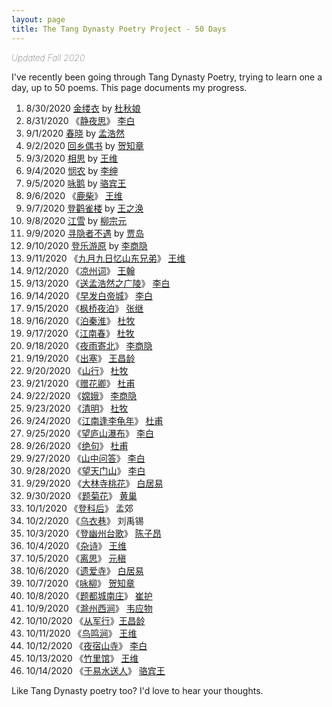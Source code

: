 ```yaml
---
layout: page
title: The Tang Dynasty Poetry Project - 50 Days
---
```


<span style="font-weight: lighter;">*Updated Fall 2020*</span>

I've recently been going through Tang Dynasty Poetry, trying to learn
one a day, up to 50 poems. This page documents my progress.

1. 8/30/2020 [金缕衣](/projects/tang-dynasty-poetry/du-qiu-niang/jin-lv-yi) by [杜秋娘](/tag/杜秋娘)
1. 8/31/2020	《[静夜思](/projects/tang-dynasty-poetry/li-bai/jing-ye-si)》 [李白](/tag/李白)
1. 9/1/2020 [春晓](/projects/tang-dynasty-poetry/meng-hao-ran/chun-xiao)	by [孟浩然](/tag/孟浩然)
1. 9/2/2020 [回乡偶书](/projects/tang-dynasty-poetry/he-zhi-zhang/hui-xiang-ou-shu) by [贺知章](/tag/贺知章)
1. 9/3/2020 [相思](/projects/tang-dynasty-poetry/wang-wei/xiang-si) by [王维](/tag/王维)
1. 9/4/2020 [悯农](/projects/tang-dynasty-poetry/li-shen/min-nong) by [李绅](/tag/李绅)
1. 9/5/2020	[咏鹅](/projects/tang-dynasty-poetry/luo-bin-wang/yong-e) by [骆宾王](/tag/骆宾王)
1. 9/6/2020	《[鹿柴](/projects/tang-dynasty-poetry/wang-wei/lv-zhai)》 [王维](/tag/王维)
1. 9/7/2020	[登鹳雀楼](/projects/tang-dynasty-poetry/wang-zhi-huan/deng-guan-que-lou) by [王之涣](/tag/王之涣)
1. 9/8/2020	[江雪](/projects/tang-dynasty-poetry/liu-zong-yuan/jiang-xue) by [柳宗元](/tag/柳宗元)
1. 9/9/2020	[寻隐者不遇](/projects/tang-dynasty-poetry/jia-dao/xun-yin-zhe-bu-yu) by [贾岛](/tag/贾岛)
1. 9/10/2020 [登乐游原](/projects/tang-dynasty-poetry/li-shang-yin/deng-le-you-yuan) by [李商隐](/tag/李商隐)
1. 9/11/2020 《[九月九日忆山东兄弟](/projects/tang-dynasty-poetry/wang-wei/jiu-yue-jiu-ri-yi-shan-dong-xiong-di)》 [王维](/tag/王维)
1. 9/12/2020 《[凉州词](/projects/tang-dyanasty-poetry/wang-han/liang-zhou-ci)》 [王翰](/tag/王翰)
1. 9/13/2020 《[送孟浩然之广陵](/projects/tang-dyanasty-poetry/li-bai/song-meng-hao-ran-zhi-guang-ling)》 [李白](/tag/李白)
1. 9/14/2020 《[早发白帝城](/projects/tang-dyanasty-poetry/li-bai/zao-fa-bai-di-cheng)》 [李白](/tag/李白)
1. 9/15/2020 《[枫桥夜泊](/projects/tang-dyanasty-poetry/zhang-ji/feng-qiao-ye-bo)》 [张继](/tag/张继)
1. 9/16/2020 《[泊秦淮](/projects/tang-dyanasty-poetry/du-mu/bo-qin-huai)》 [杜牧](/tag/杜牧)
1. 9/17/2020 《[江南春](/projects/tang-dyanasty-poetry/du-mu/jiang-nan-chun)》 [杜牧](/tag/杜牧)
1. 9/18/2020 《[夜雨寄北](/projects/tang-dynasty-poetry/yu-shang-yin/ye-yu-ji-bei)》 [李商隐](/tag/李商隐)
1. 9/19/2020 《[出塞](/projects/tang-dynasty-poetry/wang-chang-ling/chu-sai)》 [王昌龄](/tag/王昌龄)
1. 9/20/2020 《[山行](/projects/tang-dynasty-poetry/du-mu/san-xing)》 [杜牧](/tag/杜牧)
1. 9/21/2020 《[赠花卿](/projects/tang-dynasty-poetry/du-fu/zeng-hua-qing)》 [杜甫](/tag/杜甫)
1. 9/22/2020 《[嫦娥](/projects/tang-dynasty-poetry/li-shang-yin/chang-e)》 [李商隐](/tag/李商隐)
1. 9/23/2020 《[清明](/projects/tang-dynasty-poetry/du-mu/qing-ming)》 [杜牧](/tag/杜牧)
1. 9/24/2020 《[江南逢李龟年](/projects/tang-dynasty-poetry/du-fu/jiang-nan-feng-li-gui-nian)》 [杜甫](/tag/杜甫)
1. 9/25/2020 《[望庐山瀑布](/projects/tang-dyanasty-poetry/li-bai/wang-lu-shan-bu-pu)》 [李白](/tag/李白)
1. 9/26/2020 《[绝句](/projects/tang-dynasty-poetry/du-fu/jue-ju)》 [杜甫](/tag/杜甫)
1. 9/27/2020 《[山中问答](/projects/tang-dyanasty-poetry/li-bai/shan-zhong-wen-da)》 [李白](/tag/李白)
1. 9/28/2020 《[望天门山](/projects/tang-dyanasty-poetry/li-bai/wang-tian-men-shan)》 [李白](/tag/李白)
1. 9/29/2020 《[大林寺桃花](/projects/tang-dynasty-poetry/bai-ju-yi/da-lin-si-tao-hua)》 [白居易](/tag/白居易)
1. 9/30/2020 《[题菊花](/projects/tang-dynasty-poetry/huang-chao/ti-ju-hua)》 [黄巢](/tag/黄巢)
1. 10/1/2020 《[登科后](/projects/tang-dynasty-poetry/meng-jiao/deng-ke-hou)》 孟郊
1. 10/2/2020 《[乌衣巷](/projects/tang-dynasty-poetry/liu-yu-xi/wu-yi-xiang)》 刘禹锡
1. 10/3/2020 《[登幽州台歌](/projects/tang-dynasty-poetry/chen-zi-ang/deng-you-zhou-tai-ge)》 [陈子昂](/tag/陈子昂)
1. 10/4/2020 《[杂诗](/projects/tang-dynasty-poetry/wang-wei/za-shi)》 [王维](/tag/王维)
1. 10/5/2020 《[离思](/projects/tang-dynasty-poetry/yuan-zhen/li-si)》 [元稹](/tag/元稹)
1. 10/6/2020 《[遗爱寺](/projects/tang-dynasty-poetry/bai-ju-yi/yi-ai-si)》 [白居易](/tag/白居易)
1. 10/7/2020 《[咏柳](/projects/tang-dynasty-poetry/he-zhi-zhang/yong-liu)》 [贺知章](/tag/贺知章)
1. 10/8/2020 《[题都城南庄](/projects/tang-dynasty-poetry/cui-hu/ti-du-cheng-nan-zhuang)》 [崔护](/tag/崔护)
1. 10/9/2020 《[滁州西涧](/projects/tang-dynasty-poetry/wei-ying-wu/chu-zhou-xin-jian)》 [韦应物](/tag/韦应物)
1. 10/10/2020 《[从军行](/projects/tang-dynasty-poetry/wang-chang-ling/cong-jun-xing)》[王昌龄](/tag/王昌龄)
1. 10/11/2020 《[鸟鸣涧](/projects/tang-dynasty-poetry/wang-wei/niao-ming-jian)》 [王维](/tag/王维)
1. 10/12/2020 《[夜宿山寺](/projects/tang-dynasty-poetry/li-bai/ye-su-shan-si)》 [李白](/tag/李白)
1. 10/13/2020 《[竹里馆](/projects/tang-dynasty-poetry/wang-wei/zhu-li-guan)》 [王维](/tag/王维)
1. 10/14/2020 《[于易水送人](/projects/tang-dynasty-poetry/luo-bin-wang/yu-yi-shui-song-ren)》 [骆宾王](/tag/骆宾王)

Like Tang Dynasty poetry too? I'd love to hear your thoughts.
